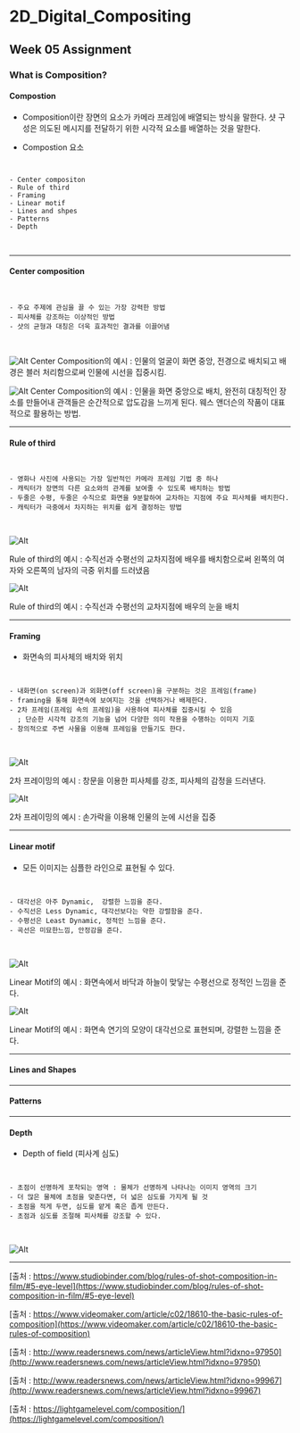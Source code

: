 # 2D_Digital_Compositing
## Week 05 Assignment
### What is Composition?
#### Compostion

- Composition이란 장면의 요소가 카메라 프레임에 배열되는 방식을 말한다. 샷 구성은 의도된 메시지를 전달하기 위한 시각적 요소를 배열하는 것을 말한다.

- Compostion 요소

<pre>
<code>

- Center compositon
- Rule of third
- Framing
- Linear motif
- Lines and shpes
- Patterns
- Depth

</code>
</pre>

-----------------
#### Center composition

<pre>
<code>

- 주요 주제에 관심을 끌 수 있는 가장 강력한 방법
- 피사체를 강조하는 이상적인 방법
- 샷의 균형과 대칭은 더욱 효과적인 결과를 이끌어냄

</code>
</pre>

![Alt](https://github.com/JuSeongYong/2D_Digital_Compositing/blob/master/week06/images/Rules-of-Shot-Composition-Breaking-Rule-of-Thirds-min.jpg)
Center Composition의 예시 : 인물의 얼굴이 화면 중앙, 전경으로 배치되고 배경은 블러 처리함으로써 인물에 시선을 집중시킴.


![Alt](https://github.com/JuSeongYong/2D_Digital_Compositing/blob/master/week06/images/%EC%9B%A8%EC%8A%A4%EC%97%94%EB%8D%94%EC%8A%A8%20%EC%84%BC%ED%84%B0%EC%BB%B4%ED%8D%BC%EC%A7%80%EC%85%98.jpg)
Center Composition의 예시 : 인물을 화면 중앙으로 배치, 완전히 대칭적인 장소를 만들어내 관객들은 순간적으로 압도감을 느끼게 된다. 웨스 앤더슨의 작품이 대표적으로 활용하는 방법.

------------------
#### Rule of third

<pre>
<code>

- 영화나 사진에 사용되는 가장 일반적인 카메라 프레임 기법 중 하나
- 캐릭터가 장면의 다른 요소와의 관계를 보여줄 수 있도록 배치하는 방법
- 두줄은 수평, 두줄은 수직으로 화면을 9분할하여 교차하는 지점에 주요 피사체를 배치한다.
- 캐릭터가 극중에서 차지하는 위치를 쉽게 결정하는 방법

</code>
</pre>

![Alt](https://github.com/JuSeongYong/2D_Digital_Compositing/blob/master/week06/images/Rules-of-Shot-Composition-Rule-of-Thirds-Grid-min.jpg)

Rule of third의 예시 : 수직선과 수평선의 교차지점에 배우를 배치함으로써 왼쪽의 여자와 오른쪽의 남자의 극중 위치를 드러냈음


![Alt](https://github.com/JuSeongYong/2D_Digital_Compositing/blob/master/week06/images/352-C02-Shooting-secondary-1.jpg)

Rule of third의 예시 : 수직선과 수평선의 교차지점에 배우의 눈을 배치

------------------
#### Framing
- 화면속의 피사체의 배치와 위치

<pre>
<code>

- 내화면(on screen)과 외화면(off screen)을 구분하는 것은 프레임(frame)
- framing을 통해 화면속에 보여지는 것을 선택하거나 배제한다.
- 2차 프레임(프레임 속의 프레임)을 사용하여 피사체를 집중시킬 수 있음
  ; 단순한 시각적 강조의 기능을 넘어 다양한 의미 작용을 수행하는 이미지 기호
- 창의적으로 주변 사물을 이용해 프레임을 만들기도 한다.

</code>
</pre>

![Alt](https://github.com/JuSeongYong/2D_Digital_Compositing/blob/master/week06/images/2%EC%B0%A8%ED%94%84%EB%A0%88%EC%9D%B4%EB%B0%8D.jpg)

2차 프레이밍의 예시 : 창문을 이용한 피사체를 강조, 피사체의 감정을 드러낸다.

![Alt](https://github.com/JuSeongYong/2D_Digital_Compositing/blob/master/week06/images/2%EC%B0%A8%ED%94%84%EB%A0%88%EC%9D%B4%EB%B0%8D_1.jpg)

2차 프레이밍의 예시 : 손가락을 이용해 인물의 눈에 시선을 집중

----------------
#### Linear motif

- 모든 이미지는 심플한 라인으로 표현될 수 있다.

<pre>
<code>

- 대각선은 아주 Dynamic,  강렬한 느낌을 준다.
- 수직선은 Less Dynamic, 대각선보다는 약한 강렬함을 준다.
- 수평선은 Least Dynamic, 정적인 느낌을 준다.
- 곡선은 미묘한느낌, 안정감을 준다.

</code>
</pre>

![Alt](https://github.com/JuSeongYong/2D_Digital_Compositing/blob/master/week06/images/linearMotif.jpg)

Linear Motif의 예시 : 화면속에서 바닥과 하늘이 맞닿는 수평선으로 정적인 느낌을 준다.

![Alt](https://github.com/JuSeongYong/2D_Digital_Compositing/blob/master/week06/images/linearMotif_1.jpg)

Linear Motif의 예시 : 화면속 연기의 모양이 대각선으로 표현되며, 강렬한 느낌을 준다.

-------------
#### Lines and Shapes


-------------
#### Patterns


---------------
#### Depth
- Depth of field (피사계 심도)

<pre>
<code>

- 초점이 선명하게 포착되는 영역 : 물체가 선명하게 나타나는 이미지 영역의 크기
- 더 많은 물체에 초점을 맞춘다면, 더 넓은 심도를 가지게 될 것
- 초점을 적게 두면, 심도를 얕게 혹은 좁게 만든다.
- 초점과 심도를 조절해 피사체를 강조할 수 있다.

</code>
</pre>

![Alt](https://github.com/JuSeongYong/2D_Digital_Compositing/blob/master/week06/images/Rules-of-Shot-Composition-depth-of-field-1024x660-min.jpg)

----------------------

[출처 : https://www.studiobinder.com/blog/rules-of-shot-composition-in-film/#5-eye-level](https://www.studiobinder.com/blog/rules-of-shot-composition-in-film/#5-eye-level)

[출처 : https://www.videomaker.com/article/c02/18610-the-basic-rules-of-composition](https://www.videomaker.com/article/c02/18610-the-basic-rules-of-composition)

[출처 : http://www.readersnews.com/news/articleView.html?idxno=97950](http://www.readersnews.com/news/articleView.html?idxno=97950)

[출처 : http://www.readersnews.com/news/articleView.html?idxno=99967](http://www.readersnews.com/news/articleView.html?idxno=99967)

[출처 : https://lightgamelevel.com/composition/](https://lightgamelevel.com/composition/)
